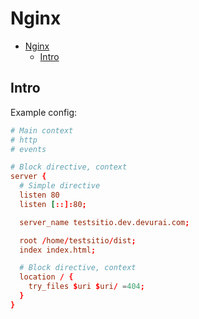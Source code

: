 # Nginx

- [Nginx](#nginx)
  - [Intro](#intro)


## Intro

Example config:

```conf
# Main context
# http
# events

# Block directive, context
server {
  # Simple directive
  listen 80
  listen [::]:80;

  server_name testsitio.dev.devurai.com;

  root /home/testsitio/dist;
  index index.html;

  # Block directive, context
  location / {
    try_files $uri $uri/ =404;
  }
}
```

